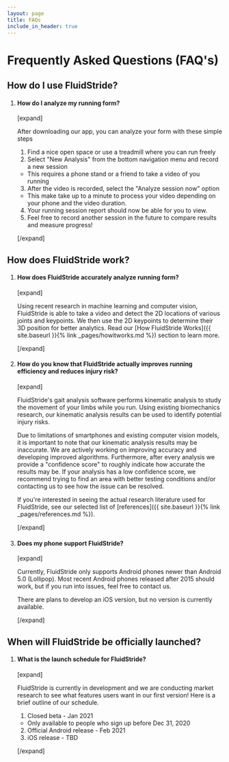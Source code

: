 ```yaml
---
layout: page
title: FAQs
include_in_header: true
---
```


# Frequently Asked Questions (FAQ's)

## How do I use FluidStride?
1. #### How do I analyze my running form?

    [expand]

    After downloading our app, you can analyze your form with these simple steps
    1. Find a nice open space or use a treadmill where you can run freely
    2. Select "New Analysis" from the bottom navigation menu and record a new session
      - This requires a phone stand or a friend to take a video of you running
    3. After the video is recorded, select the "Analyze session now" option
      - This make take up to a minute to process your video depending on your phone
      and the video duration.
    4. Your running session report should now be able for you to view.
    5. Feel free to record another session in the future to compare results and
    measure progress!

    [/expand]


## How does FluidStride work?
1. #### How does FluidStride accurately analyze running form?

    [expand]

    Using recent research in machine learning and computer vision, FluidStride is
    able to take a video and detect the 2D locations of various joints and keypoints.
    We then use the 2D keypoints to determine their 3D position for better analytics.
    Read our [How FluidStride Works]({{ site.baseurl }}{% link _pages/howitworks.md %}) section to learn more.

    [/expand]

2. #### How do you know that FluidStride actually improves running efficiency and reduces injury risk?

    [expand]

    FluidStride's gait analysis software performs kinematic analysis to study the
    movement of your limbs while you run. Using existing biomechanics research,
    our kinematic analysis results can be used to identify potential injury risks.

    Due to limitations of smartphones and existing computer vision models, it is
    important to note that our kinematic analysis results may be inaccurate.
    We are actively working on improving accuracy and developing improved
    algorithms. Furthermore, after every analysis we provide a "confidence score"
    to roughly indicate how accurate the results may be. If your analysis has
    a low confidence score, we recommend trying to find an area with better testing
    conditions and/or contacting us to see how the issue can be resolved.

    If you're interested in seeing the actual research literature used for FluidStride,
    see our selected list of [references]({{ site.baseurl }}{% link _pages/references.md %}).

    [/expand]

3. #### Does my phone support FluidStride?

    [expand]

    Currently, FluidStride only supports Android phones newer than Android 5.0 (Lollipop).
    Most recent Android phones released after 2015 should work, but if you
    run into issues, feel free to contact us.

    There are plans to develop an iOS version, but no version is currently available.

    [/expand]


## When will FluidStride be officially launched?
1. #### What is the launch schedule for FluidStride?

    [expand]

    FluidStride is currently in development and we are conducting market research to
    see what features users want in our first version! Here is a brief outline of our
    schedule.
    1. Closed beta - Jan 2021
      - Only available to people who sign up before Dec 31, 2020
    2. Official Android release - Feb 2021
    3. iOS release - TBD

    [/expand]
